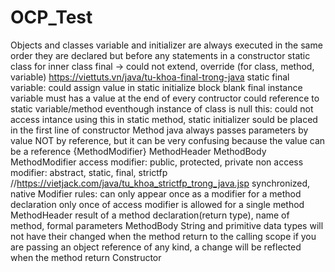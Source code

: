 # OCP_Test

Objects and classes
    variable and initializer are always executed in the same order they are declared but before any statements in a constructor
    static class for inner class
    final -> could not extend, override (for class, method, variable) https://viettuts.vn/java/tu-khoa-final-trong-java
    static final variable: could assign value in static initialize block
    blank final instance variable must has a value at the end of every contructor
    could reference to static variable/method eventhough instance of class is null
    this: could not access intance using this in static method, static initializer
        sould be placed in the first line of constructor
Method
    java always passes parameters by value NOT by reference, but it can be very confusing because the value can be a reference
    {MethodModifier} MethodHeader MethodBody
    MethodModifier
        access modifier: public, protected, private
        non access modifier: abstract, static, final, strictfp //https://vietjack.com/java/tu_khoa_strictfp_trong_java.jsp
        synchronized, native
    Modifier rules:
        can only appear once as a modifier for a method declaration
        only once of access modifier is allowed for a single method
    MethodHeader
        result of a method declaration(return type), name of method, formal parameters
    MethodBody
    String and primitive data types will not have their changed when the method return to the calling scope
    if you are passing an object reference of any kind, a change will be reflected when the method return
    Constructor
